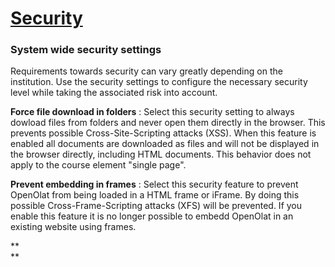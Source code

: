 #  [Security](Security.html)

### System wide security settings

Requirements towards security can vary greatly depending on the institution.
Use the security settings to configure the necessary security level while
taking the associated risk into account.

 **Force file download in folders** : Select this security setting to always
dowload files from folders and never open them directly in the browser. This
prevents possible Cross-Site-Scripting attacks (XSS). When this feature is
enabled all documents are downloaded as files and will not be displayed in the
browser directly, including HTML documents. This behavior does not apply to
the course element "single page".

 **Prevent embedding in frames** : Select this security feature to prevent
OpenOlat from being loaded in a HTML frame or iFrame. By doing this possible
Cross-Frame-Scripting attacks (XFS) will be prevented. If you enable this
feature it is no longer possible to embedd OpenOlat in an existing website
using frames.

 **  
**

